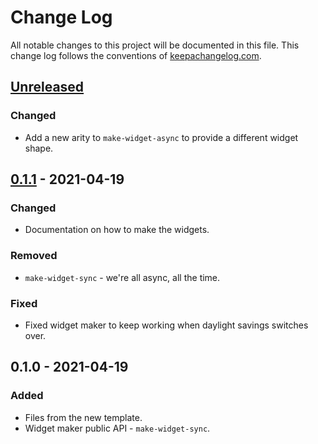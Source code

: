 # Change Log
All notable changes to this project will be documented in this file. This change log follows the conventions of [keepachangelog.com](http://keepachangelog.com/).

## [Unreleased]
### Changed
- Add a new arity to `make-widget-async` to provide a different widget shape.

## [0.1.1] - 2021-04-19
### Changed
- Documentation on how to make the widgets.

### Removed
- `make-widget-sync` - we're all async, all the time.

### Fixed
- Fixed widget maker to keep working when daylight savings switches over.

## 0.1.0 - 2021-04-19
### Added
- Files from the new template.
- Widget maker public API - `make-widget-sync`.

[Unreleased]: https://github.com/your-name/gr-homework/compare/0.1.1...HEAD
[0.1.1]: https://github.com/your-name/gr-homework/compare/0.1.0...0.1.1
